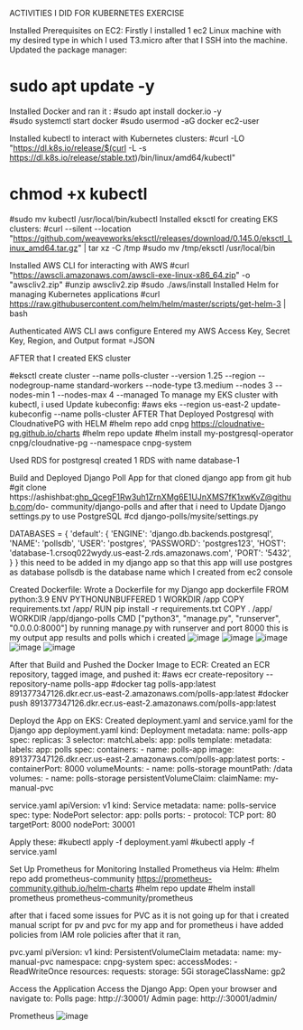 ACTIVITIES I DID FOR KUBERNETES EXERCISE

Installed Prerequisites on EC2:
Firstly I installed 1 ec2  Linux machine with my desired type in which I used T3.micro after that I SSH into the machine.
Updated the package manager:
# sudo apt update -y
Installed Docker and ran it :
#sudo apt install docker.io -y   
#sudo systemctl start docker
#sudo usermod -aG docker ec2-user

Installed kubectl to interact with Kubernetes clusters:
#curl -LO "https://dl.k8s.io/release/$(curl -L -s https://dl.k8s.io/release/stable.txt)/bin/linux/amd64/kubectl"
# chmod +x kubectl
#sudo mv kubectl /usr/local/bin/kubectl
Installed eksctl for creating EKS clusters:
#curl --silent --location "https://github.com/weaveworks/eksctl/releases/download/0.145.0/eksctl_Linux_amd64.tar.gz" | tar xz -C /tmp
#sudo mv /tmp/eksctl /usr/local/bin

Installed AWS CLI for interacting with AWS
#curl "https://awscli.amazonaws.com/awscli-exe-linux-x86_64.zip" -o "awscliv2.zip"
#unzip awscliv2.zip
#sudo ./aws/install
Installed Helm for managing Kubernetes applications
#curl https://raw.githubusercontent.com/helm/helm/master/scripts/get-helm-3 | bash

Authenticated AWS CLI 
aws configure
Entered my  AWS Access Key, Secret Key, Region, and Output format =JSON


AFTER that I created EKS cluster 

#eksctl create cluster --name polls-cluster --version 1.25 --region <region> --nodegroup-name standard-workers --node-type t3.medium --nodes 3 --nodes-min 1 --nodes-max 4 --managed
To manage my EKS cluster with kubectl, i used Update kubeconfig: 
#aws eks --region us-east-2 update-kubeconfig --name polls-cluster
AFTER That Deployed Postgresql with CloudnativePG with HELM
#helm repo add cnpg https://cloudnative-pg.github.io/charts
#helm repo update
#helm install my-postgresql-operator cnpg/cloudnative-pg --namespace cnpg-system

Used RDS for postgresql
created 1 RDS with name 
database-1


Build and Deployed  Django Poll App
for that cloned django app from git hub 
#git clone https://ashishbat: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@github.com/do-  community/django-polls
and after that i need to Update Django settings.py to use PostgreSQL
#cd django-polls/mysite/settings.py

DATABASES = {
    'default': {
        'ENGINE': 'django.db.backends.postgresql',
        'NAME': 'pollsdb',
        'USER': 'postgres',
        'PASSWORD': 'postgres123',
        'HOST': 'database-1.crsoq022wydy.us-east-2.rds.amazonaws.com',
        'PORT': '5432',
    }
}
this need to be added in my django app so that this app will use postgres as database pollsdb is the database name which I created from ec2 console 

Created Dockerfile: Wrote a Dockerfile for my Django app
dockerfile
FROM python:3.9
ENV PYTHONUNBUFFERED 1
WORKDIR /app
COPY requirements.txt /app/
RUN pip install -r requirements.txt
COPY . /app/
WORKDIR /app/django-polls
CMD ["python3", "manage.py", "runserver", "0.0.0.0:8000"]
by running manage.py with runserver and port 8000 this is my output app results and polls which i created
![image](https://github.com/user-attachments/assets/3cf09d1d-0c37-4103-98da-22a06db5ea03)
![image](https://github.com/user-attachments/assets/ebc30eb1-ad27-40d6-8bd2-03fc8ab7cf46)
![image](https://github.com/user-attachments/assets/602b5fed-49e5-4410-89d9-ba580bb197ca)
![image](https://github.com/user-attachments/assets/0bcd7a0a-ce9a-49ff-827d-fc88829a083c)
![image](https://github.com/user-attachments/assets/f1175fba-7762-453b-a67a-0836d1c075fc)



After that Build and Pushed the Docker Image to ECR: Created an ECR repository, tagged image, and pushed it:
#aws ecr create-repository --repository-name polls-app
#docker tag polls-app:latest 891377347126.dkr.ecr.us-east-2.amazonaws.com/polls-app:latest
#docker push 891377347126.dkr.ecr.us-east-2.amazonaws.com/polls-app:latest

Deployd the App on EKS: Created deployment.yaml and service.yaml for the Django app
deployment.yaml
kind: Deployment
metadata:
  name: polls-app
spec:
  replicas: 3
  selector:
    matchLabels:
      app: polls
  template:
    metadata:
      labels:
        app: polls
    spec:
      containers:
      - name: polls-app
        image: 891377347126.dkr.ecr.us-east-2.amazonaws.com/polls-app:latest
        ports:
        - containerPort: 8000
        volumeMounts:
        - name: polls-storage
          mountPath: /data  
      volumes:
      - name: polls-storage
        persistentVolumeClaim:
          claimName: my-manual-pvc  

service.yaml
apiVersion: v1
kind: Service
metadata:
  name: polls-service
spec:
  type: NodePort
  selector:
    app: polls
  ports:
    - protocol: TCP
      port: 80
      targetPort: 8000
      nodePort: 30001

Apply these:
#kubectl apply -f deployment.yaml
#kubectl apply -f service.yaml

Set Up Prometheus for Monitoring
Installed Prometheus via Helm:
#helm repo add prometheus-community https://prometheus-community.github.io/helm-charts
#helm repo update
#helm install prometheus prometheus-community/prometheus

after that i faced some issues for PVC as it is not going up  for that i created manual script for pv and pvc for my app and for prometheus i have added policies from IAM role policies after that it ran,

pvc.yaml
piVersion: v1
kind: PersistentVolumeClaim
metadata:
  name: my-manual-pvc
  namespace: cnpg-system
spec:
  accessModes:
    - ReadWriteOnce
  resources:
    requests:
      storage: 5Gi
  storageClassName: gp2

Access the Application
Access the Django App: Open your browser and navigate to:
Polls page: http://<EC2-public-ip address>:30001/
Admin page: http://<EC2-public-ip address>:30001/admin/

Prometheus
![image](https://github.com/user-attachments/assets/6646ddd5-febc-47bf-8f30-46faf5349343)




